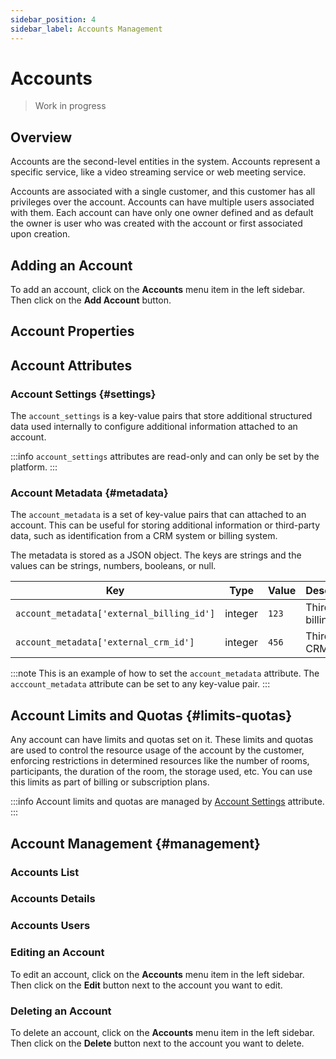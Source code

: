 ```yaml
---
sidebar_position: 4
sidebar_label: Accounts Management
---
```


# Accounts

> Work in progress

## Overview

Accounts are the second-level entities in the system. Accounts represent a specific service, like a video streaming service or web meeting service.

Accounts are associated with a single customer, and this customer has all privileges over the account. Accounts can have multiple users associated with them. Each account can have only one owner defined and as default the owner is user who was created with the account or first associated upon creation.

## Adding an Account

To add an account, click on the **Accounts** menu item in the left sidebar. Then click on the **Add Account** button.

## Account Properties

## Account Attributes

### Account Settings {#settings}

The `account_settings` is a key-value pairs that store additional structured data used internally to configure additional information attached to an account.

:::info
`account_settings` attributes are read-only and can only be set by the platform.
:::

### Account Metadata {#metadata}

The `account_metadata` is a set of key-value pairs that can attached to an account. This can be useful for storing additional information or third-party data, such as identification from a CRM system or billing system.

The metadata is stored as a JSON object. The keys are strings and the values can be strings, numbers, booleans, or null.

| Key                                       | Type    | Value  | Description            |
|-------------------------------------------|---------|--------|------------------------|
| `account_metadata['external_billing_id']` | integer | `123`  | Third-party billing id |
| `account_metadata['external_crm_id']`     | integer | `456`  | Third-party CRM id     |

:::note
This is an example of how to set the `account_metadata` attribute. The `acccount_metadata` attribute can be set to any key-value pair.
:::

## Account Limits and Quotas {#limits-quotas}

Any account can have limits and quotas set on it. These limits and quotas are used to control the resource usage of the account by the customer, enforcing restrictions in determined resources like the number of rooms, participants, the duration of the room, the storage used, etc. You can use this limits as part of billing or subscription plans.

:::info
Account limits and quotas are managed by [Account Settings](#settings) attribute.
:::


## Account Management {#management}

### Accounts List

### Accounts Details

### Accounts Users

### Editing an Account

To edit an account, click on the **Accounts** menu item in the left sidebar. Then click on the **Edit** button next to the account you want to edit.

### Deleting an Account

To delete an account, click on the **Accounts** menu item in the left sidebar. Then click on the **Delete** button next to the account you want to delete.
